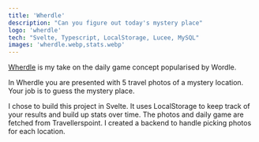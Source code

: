```yaml
---
title: 'Wherdle'
description: "Can you figure out today's mystery place"
logo: 'wherdle'
tech: "Svelte, Typescript, LocalStorage, Lucee, MySQL"
images: 'wherdle.webp,stats.webp'
---
```


[Wherdle](https://wherdle.travellerspoint.com) is my take on the daily game concept popularised by Wordle. 

In Wherdle you are presented with 5 travel photos of a mystery location. Your job is to guess the mystery place. 

I chose to build this project in Svelte. It uses LocalStorage to keep track of your results and build up stats over time. The photos and daily game are fetched from Travellerspoint. I created a backend to handle picking photos for each location. 